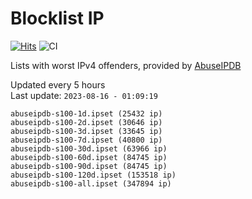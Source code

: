 # Blocklist IP

[![Hits](https://hits.seeyoufarm.com/api/count/incr/badge.svg?url=https%3A%2F%2Fgithub.com%2Fborestad%2Fblocklist-ip%2F&count_bg=%2379C83D&title_bg=%23555555&icon=&icon_color=%23E7E7E7&title=hits&edge_flat=false)](https://hits.seeyoufarm.com)  ![CI](https://img.shields.io/github/workflow/status/borestad/blocklist-ip/CI?style=flat-square)

Lists with worst IPv4 offenders, provided by [AbuseIPDB](https://www.abuseipdb.com/)

<!-- FOOTER-PLACEHOLDER -->
Updated every 5 hours<br>
Last update: `2023-08-16 - 01:09:19`
```
abuseipdb-s100-1d.ipset (25432 ip)
abuseipdb-s100-2d.ipset (30646 ip)
abuseipdb-s100-3d.ipset (33645 ip)
abuseipdb-s100-7d.ipset (40800 ip)
abuseipdb-s100-30d.ipset (63966 ip)
abuseipdb-s100-60d.ipset (84745 ip)
abuseipdb-s100-90d.ipset (84745 ip)
abuseipdb-s100-120d.ipset (153518 ip)
abuseipdb-s100-all.ipset (347894 ip)
```
